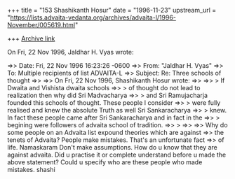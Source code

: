 +++
title = "153 Shashikanth Hosur"
date = "1996-11-23"
upstream_url = "https://lists.advaita-vedanta.org/archives/advaita-l/1996-November/005619.html"

+++
[Archive link](https://lists.advaita-vedanta.org/archives/advaita-l/1996-November/005619.html)

On Fri, 22 Nov 1996, Jaldhar H. Vyas wrote:

=>> Date: Fri, 22 Nov 1996 16:23:26 -0600
=>> From: "Jaldhar H. Vyas" <jaldhar at BRAINCELLS.COM>
=>> To: Multiple recipients of list ADVAITA-L <ADVAITA-L at TAMU.EDU>
=>> Subject: Re: Three schools of thought
=>>
=>> On Fri, 22 Nov 1996, Shashikanth Hosur wrote:
=>>
=>> > If Dwaita and Vishista dwaita schools
=>> > of thought do not lead to realization then why did Sri Madvacharya
=>> > and Sri Ramujacharja founded this schools of thought.  These people I
 consider
=>> > were fully realised and knew the absolute Truth as well Sri Sankaracharya
=>> > knew.  In fact these people came after Sri Sankaracharya and in fact in
 the
=>> > begining were followers of advaita school of tradition.
=>> >
=>>
=>> Why do some people on an Advaita list expound theories which are against
=>> the tenets of Advaita?  People make mistakes.  That's an unfortunate fact
=>> of life.
Namaskaram
        Don't make assumptions.  How do u know that they are against advaita.
Did u practise it or complete understand before u made the above statement?
        Could u specify who are these people who made mistakes.
shashi

